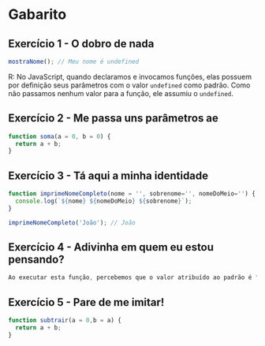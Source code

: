 # Gabarito

## Exercício 1 - O dobro de nada
``` javascript
mostraNome(); // Meu nome é undefined
```
R: No JavaScript, quando declaramos e invocamos funções, elas possuem por definição seus parâmetros com o valor `undefined` como padrão. Como não passamos nenhum valor para a função, ele assumiu o `undefined`.


## Exercício 2 - Me passa uns parâmetros ae
``` javascript
function soma(a = 0, b = 0) {
  return a + b;
}
```

## Exercício 3 - Tá aqui a minha identidade
``` javascript
function imprimeNomeCompleto(nome = '', sobrenome='', nomeDoMeio='') {
  console.log(`${nome} ${nomeDoMeio} ${sobrenome}`);
}

imprimeNomeCompleto('João'); // João
```

## Exercício 4 - Adivinha em quem eu estou pensando?
``` javascript
Ao executar esta função, percebemos que o valor atribuído ao padrão é "valor 1" e não "valor 2". Isso aconteceu exatamente por causa do escopo de bloco que vimos no capítulo de const e let. Se removemos a primeira declaração da variável v, somos presenteados com um belo erro: `ReferenceError: v is not defined`
```

## Exercício 5 - Pare de me imitar!
``` javascript
function subtrair(a = 0,b = a) {
  return a + b;
}
```
